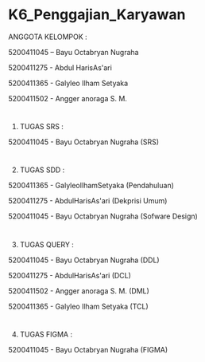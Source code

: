 # K6_Penggajian_Karyawan
ANGGOTA KELOMPOK :

5200411045 – Bayu Octabryan Nugraha

5200411275 - Abdul HarisAs'ari

5200411365 - Galyleo Ilham Setyaka

5200411502 - Angger anoraga S. M.

#

1. TUGAS SRS   :

5200411045 - Bayu Octabryan Nugraha  (SRS)

#

2. TUGAS SDD   :

5200411365 - GalyleoIlhamSetyaka    (Pendahuluan)

5200411275 - AbdulHarisAs'ari       (Dekprisi Umum)

5200411045 - Bayu Octabryan Nugraha (Sofware Design)

#

3. TUGAS QUERY  :

5200411045 - Bayu Octabryan Nugraha (DDL)

5200411275 - AbdulHarisAs'ari       (DCL)

5200411502 - Angger anoraga S. M.   (DML)

5200411365 - Galyleo Ilham Setyaka  (TCL)

#

4. TUGAS FIGMA :

5200411045 - Bayu Octabryan Nugraha (FIGMA)


